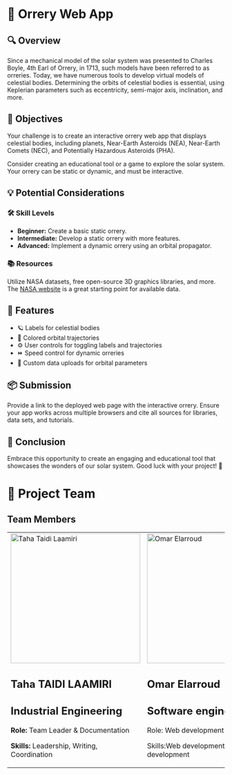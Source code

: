 

<body>
    <h1>🌌 Orrery Web App</h1>
    <h2>🔍 Overview</h2>
    <p>
        Since a mechanical model of the solar system was presented to Charles Boyle, 4th Earl of Orrery, in 1713, 
        such models have been referred to as orreries. Today, we have numerous tools to develop virtual models of 
        celestial bodies. Determining the orbits of celestial bodies is essential, using Keplerian parameters 
        such as eccentricity, semi-major axis, inclination, and more.
    </p>
    <h2>🎯 Objectives</h2>
    <p>
        Your challenge is to create an interactive orrery web app that displays celestial bodies, including 
        planets, Near-Earth Asteroids (NEA), Near-Earth Comets (NEC), and Potentially Hazardous Asteroids (PHA).
    </p>
    <p>
        Consider creating an educational tool or a game to explore the solar system. Your orrery can be static 
        or dynamic, and must be interactive.
    </p>
    <h2>💡 Potential Considerations</h2>
    <h3>🛠 Skill Levels</h3>
    <ul>
        <li><strong>Beginner:</strong> Create a basic static orrery.</li>
        <li><strong>Intermediate:</strong> Develop a static orrery with more features.</li>
        <li><strong>Advanced:</strong> Implement a dynamic orrery using an orbital propagator.</li>
    </ul>
    <h3>📚 Resources</h3>
    <p>
        Utilize NASA datasets, free open-source 3D graphics libraries, and more. 
        The <a href="https://www.nasa.gov">NASA website</a> is a great starting point for available data.
    </p>
    <h2>🌟 Features</h2>
    <ul>
        <li>🪐 Labels for celestial bodies</li>
        <li>🌈 Colored orbital trajectories</li>
        <li>⚙️ User controls for toggling labels and trajectories</li>
        <li>⏩ Speed control for dynamic orreries</li>
        <li>📂 Custom data uploads for orbital parameters</li>
    </ul>
    <h2>📦 Submission</h2>
    <p>
        Provide a link to the deployed web page with the interactive orrery. Ensure your app works across multiple 
        browsers and cite all sources for libraries, data sets, and tutorials.
    </p>
    <h2>🚀 Conclusion</h2>
    <p>
        Embrace this opportunity to create an engaging and educational tool that showcases the wonders of our 
        solar system. Good luck with your project! 🌠
<h1>🚀 Project Team</h1>
  

 ## Team Members


<table>
  <tr>
    <td><img src="https://github.com/user-attachments/assets/12a3426f-ae99-45b6-90b2-05169ba14a44" alt="Taha Taidi Laamiri"  width="300">
        <h2>Taha TAIDI LAAMIRI </h2>
    <h2>Industrial Engineering</h2>
    <p><strong>Role:</strong> Team Leader & Documentation</p>
    <p><strong>Skills:</strong> Leadership, Writing, Coordination</p>
    </td>
    <td><img src="https://github.com/user-attachments/assets/12a3426f-ae99-45b6-90b2-05169ba14a44" alt="Omar Elarroud" width="300">
        <h2>Omar Elarroud</h2>
        <h2>Software engineer</h2>
       <p> Role: Web development</p>
       <p>Skills:Web development, App development</p>
    </td>
    <td><img src="https://github.com/user-attachments/assets/6fe04c47-3c90-492c-bd40-a7436ff193d1"  width="300">
        <h2>Soufaine GHAZOUANE</h2>
        <h2>3D Artist</h2>
        <p>Role: 3D Designer</p>
        <p>Skills: 3D Modeling, 3D Animation, VFX</p>
    </td>
  </tr>
  </table>



</body>
</html>

